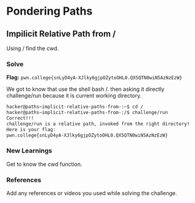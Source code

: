 # Pondering Paths

## Impilicit Relative Path from /
Using / find the cwd.

### Solve
**Flag:** `pwn.college{snLyD4yA-XJlky6gjpOZytoOHL0.QX5QTN0wiN5AzNzEzW}`

We got to know that use the shell bash /. then asking it directly challenge/run because it is current working directory.

```bash
hacker@paths~implicit-relative-paths-from-:~$ cd /
hacker@paths~implicit-relative-paths-from-:/$ challenge/run
Correct!!!
challenge/run is a relative path, invoked from the right directory!
Here is your flag:
pwn.college{snLyD4yA-XJlky6gjpOZytoOHL0.QX5QTN0wiN5AzNzEzW}
```

### New Learnings
Get to know the cwd function. 

### References 
Add any references or videos you used while solving the challenge.
